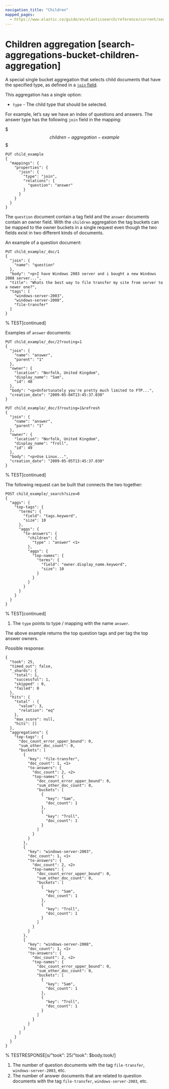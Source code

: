 ```yaml
---
navigation_title: "Children"
mapped_pages:
  - https://www.elastic.co/guide/en/elasticsearch/reference/current/search-aggregations-bucket-children-aggregation.html
---
```


# Children aggregation [search-aggregations-bucket-children-aggregation]


A special single bucket aggregation that selects child documents that have the specified type, as defined in a [`join` field](/reference/elasticsearch/mapping-reference/parent-join.md).

This aggregation has a single option:

* `type` - The child type that should be selected.

For example, let’s say we have an index of questions and answers. The answer type has the following `join` field in the mapping:

$$$children-aggregation-example$$$

```console
PUT child_example
{
  "mappings": {
    "properties": {
      "join": {
        "type": "join",
        "relations": {
          "question": "answer"
        }
      }
    }
  }
}
```

The `question` document contain a tag field and the `answer` documents contain an owner field. With the `children` aggregation the tag buckets can be mapped to the owner buckets in a single request even though the two fields exist in two different kinds of documents.

An example of a question document:

```console
PUT child_example/_doc/1
{
  "join": {
    "name": "question"
  },
  "body": "<p>I have Windows 2003 server and i bought a new Windows 2008 server...",
  "title": "Whats the best way to file transfer my site from server to a newer one?",
  "tags": [
    "windows-server-2003",
    "windows-server-2008",
    "file-transfer"
  ]
}
```
%  TEST[continued]

Examples of `answer` documents:

```console
PUT child_example/_doc/2?routing=1
{
  "join": {
    "name": "answer",
    "parent": "1"
  },
  "owner": {
    "location": "Norfolk, United Kingdom",
    "display_name": "Sam",
    "id": 48
  },
  "body": "<p>Unfortunately you're pretty much limited to FTP...",
  "creation_date": "2009-05-04T13:45:37.030"
}

PUT child_example/_doc/3?routing=1&refresh
{
  "join": {
    "name": "answer",
    "parent": "1"
  },
  "owner": {
    "location": "Norfolk, United Kingdom",
    "display_name": "Troll",
    "id": 49
  },
  "body": "<p>Use Linux...",
  "creation_date": "2009-05-05T13:45:37.030"
}
```
%  TEST[continued]

The following request can be built that connects the two together:

```console
POST child_example/_search?size=0
{
  "aggs": {
    "top-tags": {
      "terms": {
        "field": "tags.keyword",
        "size": 10
      },
      "aggs": {
        "to-answers": {
          "children": {
            "type" : "answer" <1>
          },
          "aggs": {
            "top-names": {
              "terms": {
                "field": "owner.display_name.keyword",
                "size": 10
              }
            }
          }
        }
      }
    }
  }
}
```
%  TEST[continued]

1. The `type` points to type / mapping with the name `answer`.


The above example returns the top question tags and per tag the top answer owners.

Possible response:

```console-result
{
  "took": 25,
  "timed_out": false,
  "_shards": {
    "total": 1,
    "successful": 1,
    "skipped" : 0,
    "failed": 0
  },
  "hits": {
    "total" : {
      "value": 3,
      "relation": "eq"
    },
    "max_score": null,
    "hits": []
  },
  "aggregations": {
    "top-tags": {
      "doc_count_error_upper_bound": 0,
      "sum_other_doc_count": 0,
      "buckets": [
        {
          "key": "file-transfer",
          "doc_count": 1, <1>
          "to-answers": {
            "doc_count": 2, <2>
            "top-names": {
              "doc_count_error_upper_bound": 0,
              "sum_other_doc_count": 0,
              "buckets": [
                {
                  "key": "Sam",
                  "doc_count": 1
                },
                {
                  "key": "Troll",
                  "doc_count": 1
                }
              ]
            }
          }
        },
        {
          "key": "windows-server-2003",
          "doc_count": 1, <1>
          "to-answers": {
            "doc_count": 2, <2>
            "top-names": {
              "doc_count_error_upper_bound": 0,
              "sum_other_doc_count": 0,
              "buckets": [
                {
                  "key": "Sam",
                  "doc_count": 1
                },
                {
                  "key": "Troll",
                  "doc_count": 1
                }
              ]
            }
          }
        },
        {
          "key": "windows-server-2008",
          "doc_count": 1, <1>
          "to-answers": {
            "doc_count": 2, <2>
            "top-names": {
              "doc_count_error_upper_bound": 0,
              "sum_other_doc_count": 0,
              "buckets": [
                {
                  "key": "Sam",
                  "doc_count": 1
                },
                {
                  "key": "Troll",
                  "doc_count": 1
                }
              ]
            }
          }
        }
      ]
    }
  }
}
```
%  TESTRESPONSE[s/"took": 25/"took": $body.took/]

1. The number of question documents with the tag `file-transfer`, `windows-server-2003`, etc.
2. The number of answer documents that are related to question documents with the tag `file-transfer`, `windows-server-2003`, etc.


